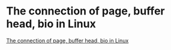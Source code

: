 # The connection of page, buffer head, bio in Linux
[The connection of page, buffer head, bio in Linux](https://aiwithcloud.com/2022/09/16/the_connection_of_page_buffer_head_bio_in_linux/)